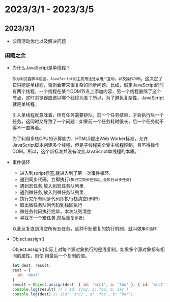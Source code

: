 # 2023/3/1 - 2023/3/5


## 2023/3/1
- 公司活动优化以及解决问题
### 闲暇之余

- 为什么JavaScript是单线程？

  `作为浏览器脚本语言，JavaScript的主要用途是与用户互动，以及操作DOM`。这决定了它只能是单线程，否则会带来很复杂的同步问题。比如，假定JavaScript同时有两个线程，一个线程在某个DOM节点上添加内容，另一个线程删除了这个节点，这时浏览器应该以哪个线程为准？所以，为了避免复杂性，JavaScript就是单线程。

  引入单线程就意味着，所有任务需要排队，前一个任务结束，才会执行后一个任务。这同时又导致了一个问题：如果前一个任务耗时很长，后一个任务就不得不一直等着。

  为了利用多核CPU的计算能力，HTML5提出Web Worker标准，允许JavaScript脚本创建多个线程，但是子线程完全受主线程控制，且不得操作DOM。所以，这个新标准并没有改变JavaScript单线程的本质。

- 事件循环
   - 进入到script标签,就进入到了第一次事件循环.
   - 遇到同步代码，立即执行(`执行完同步任务后,会执行异步任务`)
   - 遇到宏任务,放入到宏任务队列里.
   - 遇到微任务,放入到微任务队列里.
   - 执行完所有同步代码即执行栈清空(`步骤5`)
   - 取出微任务队列代码到栈区执行
   - 微任务代码执行完毕，本次队列清空
   - 寻找下一个宏任务,然后重复`步骤5`
   
   以此反复直到清空所有宏任务，这种不断重复的执行机制，就叫做`事件循环`
   
- Object.assign()

    Object.assign()实际上对每个源对象执行的是浅复制。如果多个源对象都有相同的属性，则使 用最后一个复制的值。

   ```js
   let dest, result;
   dest = {
     id: 'dest'
   }
   result = Object.assign(dest, { id: 'src1', a: 'foo' }, { id: 'src2', b: 'bar' })
   console.log(result) // { id: src2, a: foo, b: bar }
   console.log(dest) // {id: 'src2', a: 'foo', b: 'bar'}
   ```

   